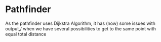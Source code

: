 # Pathfinder
As the pathfinder uses Dijkstra Algorithm, it has (now) some issues with output,/ 
when we have several possibilities to get to the same point with equal total distance
